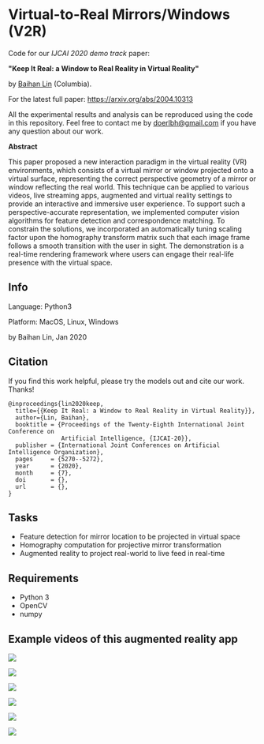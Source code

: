 # Virtual-to-Real Mirrors/Windows (V2R)

Code for our *IJCAI 2020 demo track* paper: 

**"Keep It Real: a Window to Real Reality in Virtual Reality"** 

by [Baihan Lin](http://www.columbia.edu/~bl2681/) (Columbia). 



For the latest full paper: https://arxiv.org/abs/2004.10313

All the experimental results and analysis can be reproduced using the code in this repository. Feel free to contact me by doerlbh@gmail.com if you have any question about our work.



**Abstract**

This paper proposed a new interaction paradigm in the virtual reality (VR) environments, which consists of a virtual mirror or window projected onto a virtual surface, representing the correct perspective geometry of a mirror or window reflecting the real world. This technique can be applied to various videos, live streaming apps, augmented and virtual reality settings to provide an interactive and immersive user experience. To support such a perspective-accurate representation, we implemented computer vision algorithms for feature detection and correspondence matching. To constrain the solutions, we incorporated an automatically tuning scaling factor upon the homography transform matrix such that each image frame follows a smooth transition with the user in sight. The demonstration is a real-time rendering framework where users can engage their real-life presence with the virtual space.



## Info

Language: Python3

Platform: MacOS, Linux, Windows

by Baihan Lin, Jan 2020




## Citation

If you find this work helpful, please try the models out and cite our work. Thanks!

    @inproceedings{lin2020keep,
      title={{Keep It Real: a Window to Real Reality in Virtual Reality}},
      author={Lin, Baihan},
      booktitle = {Proceedings of the Twenty-Eighth International Joint Conference on
                   Artificial Intelligence, {IJCAI-20}},
      publisher = {International Joint Conferences on Artificial Intelligence Organization},             
      pages     = {5270--5272},
      year      = {2020},
      month     = {7},
      doi       = {},
      url       = {},
    }

  





## Tasks

* Feature detection for mirror location to be projected in virtual space
* Homography computation for projective mirror transformation
* Augmented reality to project real-world to live feed in real-time



## Requirements

* Python 3
* OpenCV
* numpy 



## Example videos of this augmented reality app

![](./asset/vid_2.gif "")

![](./asset/vid_3.gif "")

![](./asset/vid_4_short.gif "")

![](./asset/vid_8.gif "")

![](./asset/vid_1.gif "")

![](./asset/vid_7.gif "")
